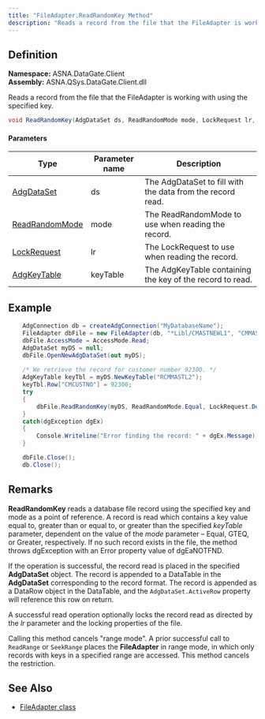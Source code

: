 ```yaml
---
title: "FileAdapter.ReadRandomKey Method"
description: "Reads a record from the file that the FileAdapter is working with using the specified key."
---
```


## Definition

**Namespace:** ASNA.DataGate.Client  
**Assembly:** ASNA.QSys.DataGate.Client.dll


Reads a record from the file that the FileAdapter is working with using the specified key.

```cs
void ReadRandomKey(AdgDataSet ds, ReadRandomMode mode, LockRequest lr, AdgKeyTable keyTable)
```

#### Parameters

| Type | Parameter name | Description |
| --- | --- | --- |
| [AdgDataSet](/reference/datagate/datagate-client/adg-data-set.html) | ds | The AdgDataSet to fill with the data from the record read. |
| [ReadRandomMode](/reference/datagate/datagate-common/read-random-mode.html) | mode | The ReadRandomMode to use when reading the record. |
| [LockRequest](/reference/datagate/datagate-common/lock-request.html) | lr | The LockRequest to use when reading the record. |
| [AdgKeyTable](/reference/datagate/datagate-client/adg-key-table.html) | keyTable | The AdgKeyTable containing the key of the record to read. |


## Example
```cs
    AdgConnection db = createAdgConnection("MyDatabaseName");
    FileAdapter dbFile = new FileAdapter(db, "*Libl/CMASTNEWL1", "CMMASTERL1");
    dbFile.AccessMode = AccessMode.Read;
    AdgDataSet myDS = null;
    dbFile.OpenNewAdgDataSet(out myDS);
    
    /* We retrieve the record for customer number 92300. */
    AdgKeyTable keyTbl = myDS.NewKeyTable("RCMMASTL2");
    keyTbl.Row["CMCUSTNO"] = 92300;
    try
    {
        dbFile.ReadRandomKey(myDS, ReadRandomMode.Equal, LockRequest.Default, keyTbl);
    }
    catch(dgException dgEx)
    {
        Console.Writeline("Error finding the record: " + dgEx.Message);
    }

    dbFile.Close();
    db.Close();
```

## Remarks
 
**ReadRandomKey** reads a database file record using the specified key and mode as a point of reference.  A record is read which contains a key value equal to, greater than or equal to, or greater than the specified _keyTable_ parameter, dependent on the value of the _mode_ parameter – Equal, GTEQ, or Greater, respectively.  If no such record exists in the file, the method throws dgException with an Error property value of dgEaNOTFND.
 
If the operation is successful, the record read is placed in the specified **AdgDataSet** object.  The record is appended to a DataTable in the **AdgDataSet** corresponding to the record format.  The record is appended as a DataRow object in the DataTable, and the `AdgDataSet.ActiveRow` property will reference this row on return.
 
A successful read operation optionally locks the record read as directed by the _lr_ parameter and the locking properties of the file.
 
Calling this method cancels "range mode". A prior successful call to `ReadRange` or `SeekRange` places the **FileAdapter** in range mode, in which only records with keys in a specified range are accessed.  This method cancels the restriction.

## See Also
- [FileAdapter class](file-adapter.html)
